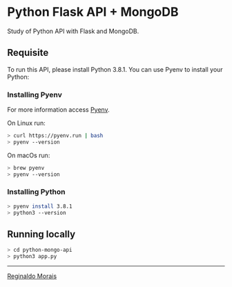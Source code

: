 # Python Flask API + MongoDB

Study of Python API with Flask and MongoDB.

## Requisite

To run this API, please install Python 3.8.1. You can use Pyenv to install your Python:

### Installing Pyenv

For more information access [Pyenv](https://github.com/pyenv/pyenv-installer).

On Linux run:

```bash
> curl https://pyenv.run | bash
> pyenv --version
```

On macOs run:

```bash
> brew pyenv
> pyenv --version
```

### Installing Python

```bash
> pyenv install 3.8.1
> python3 --version
```

## Running locally

```bash
> cd python-mongo-api
> python3 app.py
```

---

[Reginaldo Morais](mailto:reginaldo.cmorais@gmail.com)
